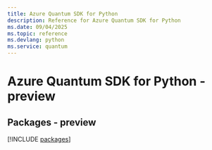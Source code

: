 ```yaml
---
title: Azure Quantum SDK for Python
description: Reference for Azure Quantum SDK for Python
ms.date: 09/04/2025
ms.topic: reference
ms.devlang: python
ms.service: quantum
---
```

# Azure Quantum SDK for Python - preview
## Packages - preview
[!INCLUDE [packages](quantum-index.md)]